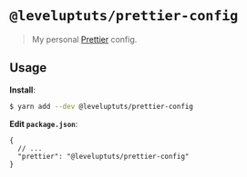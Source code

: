 # `@leveluptuts/prettier-config`

> My personal [Prettier](https://prettier.io) config.

## Usage

**Install**:

```bash
$ yarn add --dev @leveluptuts/prettier-config
```

**Edit `package.json`**:

```jsonc
{
  // ...
  "prettier": "@leveluptuts/prettier-config"
}
```
